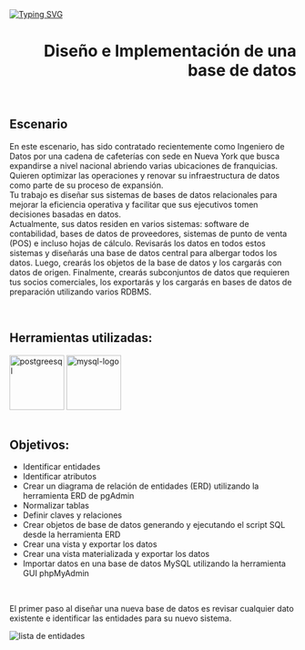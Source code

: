 <div>
<a href="https://git.io/typing-svg"><img src="https://readme-typing-svg.demolab.com?font=Fira+Code&pause=1000&width=435&lines=Proyecto+%3A" alt="Typing SVG" /></a>
<h1 align = right>Diseño e Implementación de una base de datos</h1>  
</div>

<br>

<div>
  <h2>Escenario</h2>
  <p>
    En este escenario, has sido contratado recientemente como Ingeniero de Datos por una cadena de cafeterías con sede en Nueva York que busca expandirse a nivel nacional abriendo varias ubicaciones de franquicias. Quieren optimizar las operaciones y renovar su infraestructura de datos como parte de su proceso de expansión.
<br>
Tu trabajo es diseñar sus sistemas de bases de datos relacionales para mejorar la eficiencia operativa y facilitar que sus ejecutivos tomen decisiones basadas en datos.
<br>
Actualmente, sus datos residen en varios sistemas: software de contabilidad, bases de datos de proveedores, sistemas de punto de venta (POS) e incluso hojas de cálculo. Revisarás los datos en todos estos sistemas y diseñarás una base de datos central para albergar todos los datos. Luego, crearás los objetos de la base de datos y los cargarás con datos de origen. Finalmente, crearás subconjuntos de datos que requieren tus socios comerciales, los exportarás y los cargarás en bases de datos de preparación utilizando varios RDBMS.
  </p>
</div>

<br>

<div>
  <h2>Herramientas utilizadas:</h2>
  <img width="96" height="96" src="https://img.icons8.com/color/96/postgreesql.png" alt="postgreesql"/> <img width="96" height="96" src="https://img.icons8.com/color/96/mysql-logo.png" alt="mysql-logo"/>
</div>

<br>

<div>
  <h2>Objetivos:</h2>
  <ul>
    <li>Identificar entidades</li>
    <li>Identificar atributos</li>
    <li>Crear un diagrama de relación de entidades (ERD) utilizando la herramienta ERD de pgAdmin</li>
    <li>Normalizar tablas</li>
    <li>Definir claves y relaciones</li>
    <li>Crear objetos de base de datos generando y ejecutando el script SQL desde la herramienta ERD</li>
    <li>Crear una vista y exportar los datos</li>
    <li>Crear una vista materializada y exportar los datos</li>
    <li>Importar datos en una base de datos MySQL utilizando la herramienta GUI phpMyAdmin</li>
  </ul>
</div>

<br>

<div>
  <p>
    El primer paso al diseñar una nueva base de datos es revisar cualquier dato existente e identificar las entidades para su nuevo sistema.
  </p>
  <img src = "images/Task1.png" alt = "lista de entidades">
</div>
